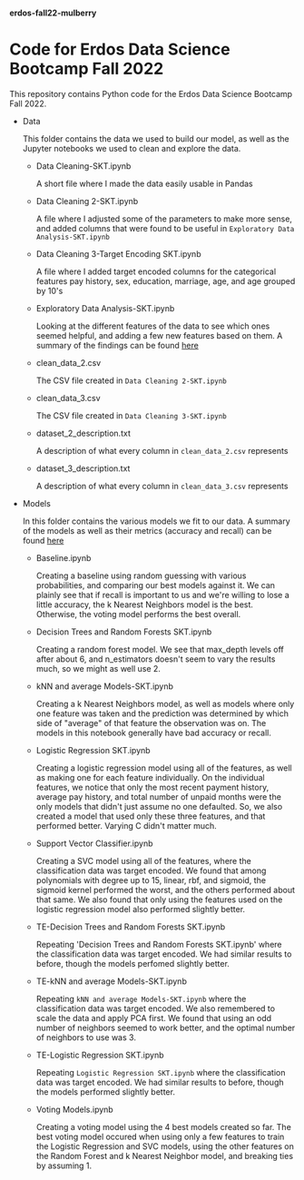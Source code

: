 #### erdos-fall22-mulberry

# Code for Erdos Data Science Bootcamp Fall 2022 

This repository contains Python code for the Erdos Data Science Bootcamp Fall 2022.

- Data

    This folder contains the data we used to build our model, as well as the Jupyter notebooks we used to clean and explore the data.
    - Data Cleaning-SKT.ipynb
    
        A short file where I made the data easily usable in Pandas
    
    - Data Cleaning 2-SKT.ipynb
        
         A file where I adjusted some of the parameters to make more sense, and added columns that were found to be useful in `Exploratory Data Analysis-SKT.ipynb` 
    - Data Cleaning 3-Target Encoding SKT.ipynb 
    
        A file where I added target encoded columns for the categorical features pay history, sex, education, marriage, age, and age grouped by 10's
    - Exploratory Data Analysis-SKT.ipynb
    
        Looking at the different features of the data to see which ones seemed helpful, and adding a few new features based on them. A summary of the findings can be found [here](https://docs.google.com/document/d/1MDKqtuiMJgI825MwL7AHRbN92E5kdDWzO5WiqwCGklg/edit)    
    - clean_data_2.csv
        
        The CSV file created in `Data Cleaning 2-SKT.ipynb`
    - clean_data_3.csv 
        
        The CSV file created in `Data Cleaning 3-SKT.ipynb`
    - dataset_2_description.txt
        
        A description of what every column in `clean_data_2.csv` represents
    - dataset_3_description.txt
    
        A description of what every column in `clean_data_3.csv` represents
     
- Models
    
    In this folder contains the various models we fit to our data.  A summary of the models as well as their metrics (accuracy and recall) can be found [here](https://docs.google.com/document/d/1pvSNpeU0y08Zb_ih3pMUEUaLIaNn1fhClf9ShCIiy38/edit#)
    
    - Baseline.ipynb
    
        Creating a baseline using random guessing with various probabilities, and comparing our best models against it.  We can plainly see that if recall is important to us and we're willing to lose a little accuracy, the k Nearest Neighbors model is the best.  Otherwise, the voting model performs the best overall.
    
    - Decision Trees and Random Forests SKT.ipynb
        
        Creating a random forest model.  We see that max_depth levels off after about 6, and n_estimators doesn't seem to vary the results much, so we might as well use 2.
    - kNN and average Models-SKT.ipynb
        
        Creating a k Nearest Neighbors model, as well as models where only one feature was taken and the prediction was determined by which side of "average" of that feature the observation was on.  The models in this notebook generally have bad accuracy or recall.
    - Logistic Regression SKT.ipynb 
    
        Creating a logistic regression model using all of the features, as well as making one for each feature individually.  On the individual features, we notice that only the most recent payment history, average pay history, and total number of unpaid months were the only models that didn't just assume no one defaulted.  So, we also created a model that used only these three features, and that performed better.  Varying C didn't matter much.
    - Support Vector Classifier.ipynb
    
        Creating a SVC model using all of the features, where the classification data was target encoded.  We found that among polynomials with degree up to 15, linear, rbf, and sigmoid, the sigmoid kernel performed the worst, and the others performed about that same.  We also found that only using the features used on the logistic regression model also performed slightly better.
    - TE-Decision Trees and Random Forests SKT.ipynb
    
        Repeating 'Decision Trees and Random Forests SKT.ipynb' where the classification data was target encoded.  We had similar results to before, though the models perfomed slightly better.
    - TE-kNN and average Models-SKT.ipynb
    
        Repeating `kNN and average Models-SKT.ipynb` where the classification data was target encoded.  We also remembered to scale the data and apply PCA first.  We found that using an odd number of neighbors seemed to work better, and the optimal number of neighbors to use was 3.
    - TE-Logistic Regression SKT.ipynb
        
        Repeating `Logistic Regression SKT.ipynb` where the classification data was target encoded.  We had similar results to before, though the models performed slightly better.
    - Voting Models.ipynb
    
        Creating a voting model using the 4 best models created so far.  The best voting model occured when using only a few features to train the Logistic Regression and SVC models, using the other features on the Random Forest and k Nearest Neighbor model, and breaking ties by assuming 1.


        
